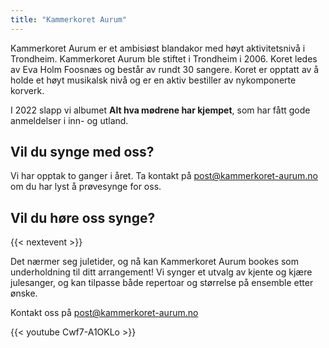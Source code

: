 ```yaml
---
title: "Kammerkoret Aurum"
---
```


Kammerkoret Aurum er et ambisiøst blandakor med høyt aktivitetsnivå i Trondheim. Kammerkoret Aurum ble stiftet i Trondheim i 2006. Koret ledes av Eva Holm Foosnæs og består av rundt 30 sangere. Koret er opptatt av å holde et høyt musikalsk nivå og er en aktiv bestiller av nykomponerte korverk.

I 2022 slapp vi albumet **Alt hva mødrene har kjempet**, som har fått gode anmeldelser i inn- og utland.


## Vil du synge med oss?
Vi har opptak to ganger i året. Ta kontakt på <a href="mailto:post@kammerkoret-aurum.no">post@kammerkoret-aurum.no</a> om du har lyst å prøvesynge for oss. 

## Vil du høre oss synge?
{{< nextevent >}}

Det nærmer seg juletider, og nå kan Kammerkoret Aurum bookes som underholdning til ditt arrangement! Vi synger et utvalg av kjente og kjære julesanger, og kan tilpasse både repertoar og størrelse på ensemble etter ønske. 

Kontakt oss på
    [post@kammerkoret-aurum.no](mailto:post@kammerkoret-aurum.no)

  {{< youtube Cwf7-A1OKLo >}}






